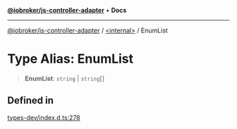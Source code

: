 [**@iobroker/js-controller-adapter**](../../README.md) • **Docs**

***

[@iobroker/js-controller-adapter](../../globals.md) / [\<internal\>](../README.md) / EnumList

# Type Alias: EnumList

> **EnumList**: `string` \| `string`[]

## Defined in

[types-dev/index.d.ts:278](https://github.com/ioBroker/ioBroker.js-controller/blob/b50a278725d350a15d2e89556fee6afed5154f0b/packages/types-dev/index.d.ts#L278)
